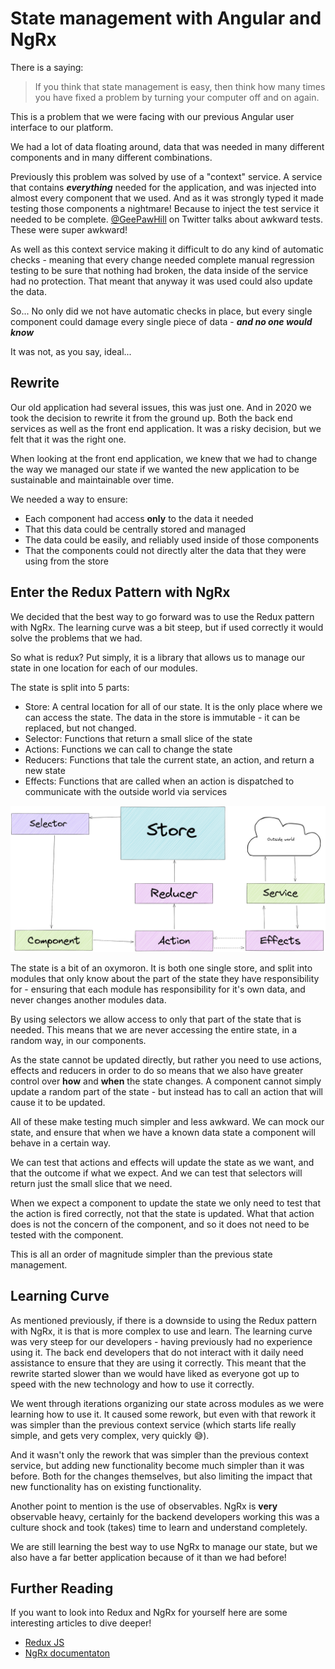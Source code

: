 # State management with Angular and NgRx

There is a saying:

> If you think that state management is easy, then think how many times you have fixed a problem by turning your computer off and on again.

This is a problem that we were facing with our previous Angular user interface to our platform.

We had a lot of data floating around, data that was needed in many different components and in many different combinations.

Previously this problem was solved by use of a "context" service. A service that contains ***everything*** needed for the application, and was injected into almost every component that we used. And as it was strongly typed it made testing those components a nightmare! Because to inject the test service it needed to be complete. [@GeePawHill](https://twitter.com/GeePawHill) on Twitter talks about awkward tests. These were super awkward!

As well as this context service making it difficult to do any kind of automatic checks - meaning that every change needed complete manual regression testing to be sure that nothing had broken, the data inside of the service had no protection. That meant that anyway it was used could also update the data.

So... No only did we not have automatic checks in place, but every single component could damage every single piece of data - ***and no one would know***

It was not, as you say, ideal...

## Rewrite

Our old application had several issues, this was just one. And in 2020 we took the decision to rewrite it from the ground up. Both the back end services as well as the front end application. It was a risky decision, but we felt that it was the right one.

When looking at the front end application, we knew that we had to change the way we managed our state if we wanted the new application to be sustainable and maintainable over time.

We needed a way to ensure:

* Each component had access **only** to the data it needed
* That this data could be centrally stored and managed
* The data could be easily, and reliably used inside of those components
* That the components could not directly alter the data that they were using from the store

## Enter the Redux Pattern with NgRx

We decided that the best way to go forward was to use the Redux pattern with NgRx. The learning curve was a bit steep, but if used correctly it would solve the problems that we had.

So what is redux? Put simply, it is a library that allows us to manage our state in one location for each of our modules.

The state is split into 5 parts:

* Store: A central location for all of our state. It is the only place where we can access the state. The data in the store is immutable - it can be replaced, but not changed.
* Selector: Functions that return a small slice of the state
* Actions: Functions we can call to change the state
* Reducers: Functions that tale the current state, an action, and  return a new state
* Effects: Functions that are called when an action is dispatched to communicate with the outside world via services

![map of the NgRx components working together](ngrx-map.png)

The state is a bit of an oxymoron. It is both one single store, and split into modules that only know about the part of the state they have responsibility for - ensuring that each module has responsibility for it's own data, and never changes another modules data.

By using selectors we allow access to only that part of the state that is needed. This means that we are never accessing the entire state, in a random way, in our components.

As the state cannot be updated directly, but rather you need to use actions, effects and reducers in order to do so means that we also have greater control over **how** and **when** the state changes. A component cannot simply update a random part of the state - but instead has to call an action that will cause it to be updated.

All of these make testing much simpler and less awkward. We can mock our state, and ensure that when we have a known data state a component will behave in a certain way. 

We can test that actions and effects will update the state as we want, and that the outcome if what we expect. And we can test that selectors will return just the small slice that we need.

When we expect a component to update the state we only need to test that the action is fired correctly, not that the state is updated. What that action does is not the concern of the component, and so it does not need to be tested with the component.

This is all an order of magnitude simpler than the previous state management.

## Learning Curve

As mentioned previously, if there is a downside to using the Redux pattern with NgRx, it is that is more complex to use and learn. The learning curve was very steep for our developers - having previously had no experience using it. The back end developers that do not interact with it daily need assistance to ensure that they are using it correctly. This meant that the rewrite started slower than we would have liked as everyone got up to speed with the new technology and how to use it correctly.

We went through iterations organizing our state across modules as we were learning how to use it. It caused some rework, but even with that rework it was simpler than the previous context service (which starts life really simple, and gets very complex, very quickly 😅).

And it wasn't only the rework that was simpler than the previous context service, but adding new functionality become much simpler than it was before. Both for the changes themselves, but also limiting the impact that new functionality has on existing functionality.

Another point to mention is the use of observables. NgRx is **very** observable heavy, certainly for the backend developers working this was a culture shock and took (takes) time to learn and understand completely.

We are still learning the best way to use NgRx to manage our state, but we also have a far better application because of it than we had before!

## Further Reading

If you want to look into Redux and NgRx for yourself here are some interesting articles to dive deeper!

* [Redux JS](https://redux.js.org/introduction/core-concepts)
* [NgRx documentaton](https://ngrx.io/docs)
